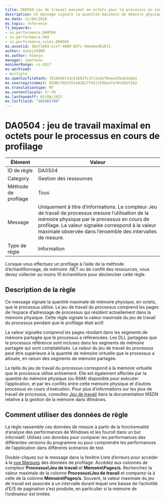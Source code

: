 ```yaml
---
title: DA0504-jeu de travail maximal en octets pour le processus en cours de profilage | Microsoft Docs
description: Ce message signale la quantité maximale de mémoire physique, en octets, que le processus utilise.
ms.date: 11/04/2016
ms.topic: reference
f1_keywords:
- vs.performance.DA0504
- vs.performance.504
- vs.performance.rules.DA0504
ms.assetid: 36e71603-ece7-4000-85fc-9da4eed61bf2
author: mikejo5000
ms.author: mikejo
manager: jmartens
monikerRange: vs-2017
ms.workload:
- multiple
ms.openlocfilehash: 7810646f14c61683fc3fc5e3e70eee33ba01dde1
ms.sourcegitcommit: 8590cf6b3351e82827fd21159beefef0c02bf162
ms.translationtype: MT
ms.contentlocale: fr-FR
ms.lasthandoff: 03/08/2021
ms.locfileid: "102465788"
---
```

# <a name="da0504-maximum-working-set-in-bytes-for-the-process-being-profiled"></a>DA0504 : jeu de travail maximal en octets pour le processus en cours de profilage

|Élément|Valeur|
|-|-|
|ID de règle|DA0504|
|Category|Gestion des ressources|
|Méthode de profilage|Tous|
|Message|Uniquement à titre d’informations. Le compteur Jeu de travail de processus mesure l’utilisation de la mémoire physique par le processus en cours de profilage. La valeur signalée correspond à la valeur maximale observée dans l’ensemble des intervalles de mesure.|
|Type de règle|Information|

 Lorsque vous effectuez un profilage à l’aide de la méthode d’échantillonnage, de mémoire .NET ou de conflit des ressources, vous devez collecter au moins 10 échantillons pour déclencher cette règle.

## <a name="rule-description"></a>Description de la règle
 Ce message signale la quantité maximale de mémoire physique, en octets, que le processus utilise. Le jeu de travail du processus comprend les pages de l’espace d’adressage de processus qui résident actuellement dans la mémoire physique. Cette règle signale la valeur maximale du jeu de travail du processus pendant que le profilage était actif.

 La valeur signalée comprend les pages résidant dans les segments de mémoire partagée que le processus a référencées. Les DLL partagées que le processus référence sont incluses dans les segments de mémoire partagée qui sont comptabilisés. La valeur du jeu de travail du processus peut être supérieure à la quantité de mémoire virtuelle que le processus a allouée, en raison des segments de mémoire partagée.

 La taille du jeu de travail du processus correspond à la mémoire virtuelle que le processus utilise activement. Elle est également affectée par la quantité de mémoire physique (ou RAM) disponible pour exécuter l’application, et par les conflits entre cette mémoire physique et d’autres processus en cours d’exécution. Pour plus d’informations sur les jeux de travail de processus, consultez [Jeu de travail](/windows/win32/memory/working-set) dans la documentation MSDN relative à la gestion de la mémoire dans Windows.

## <a name="how-to-use-rule-data"></a>Comment utiliser des données de règle
 La règle rassemble ces données de mesure à partir de la fonctionnalité d’analyse des performances de Windows et les fournit dans un but informatif. Utilisez ces données pour comparer les performances des différentes versions du programme ou pour comprendre les performances de l’application dans différents scénarios de test.

 Double-cliquez sur le message dans la fenêtre Liste d’erreurs pour accéder à la [vue Marques](../profiling/marks-view.md) des données de profilage. Accédez aux colonnes de compteur **Processus\Jeu de travail** et **Mémoire\Pages/s**. Recherchez la valeur maximale de la colonne **Processus\Jeu de travail** et comparez-la à celle de la colonne **Mémoire\Pages/s**. Souvent, la valeur maximale du jeu de travail est associée à un intervalle durant lequel une baisse de l’activitité d’E/S de pagination s’est produite, en particulier si la mémoire de l’ordinateur est limitée.

